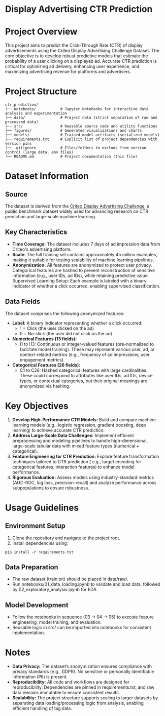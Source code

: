 # Display Advertising CTR Prediction

# Project Overview

This project aims to predict the Click-Through Rate (CTR) of display advertisements using the Criteo Display Advertising
Challenge Dataset. The core objective is to develop robust predictive models that estimate the probability of a user
clicking on a displayed ad. Accurate CTR prediction is critical for optimizing ad delivery, enhancing user experience,
and maximizing advertising revenue for platforms and advertisers.

# Project Structure

```text
ctr_prediction/
├── notebooks/           # Jupyter Notebooks for interactive data analysis and experimentation
├── data/                # Project data (strict separation of raw and processed data)
├── src/                 # Reusable source code and utility functions
├── figures/             # Generated visualizations and charts
├── models/              # Trained model artifacts (serialized models)
├── requirements.txt     # Explicit list of project dependencies with version pins
├── .gitignore           # Files/folders to exclude from version control (large data, env files)
└── README.md            # Project documentation (this file)
```

# Dataset Information

## Source

The dataset is derived from the [Criteo Display Advertising Challenge](https://ailab.criteo.com/ressources/), a public
benchmark dataset widely used for advancing research on CTR prediction and large-scale machine learning.

## Key Characteristics

* **Time Coverage:** The dataset includes 7 days of ad impression data from Criteo's advertising platform.
* **Scale:** The full training set contains approximately 45 million examples, making it suitable for testing
  scalability of machine learning pipelines.
* **Anonymization:** All features are anonymized to protect user privacy. Categorical features are hashed to prevent
  reconstruction of sensitive information (e.g., user IDs, ad IDs), while retaining predictive value.
  Supervised Learning Setup: Each example is labeled with a binary indicator of whether a click occurred, enabling
  supervised classification.

## Data Fields

The dataset comprises the following anonymized features:

* **Label:** A binary indicator representing whether a click occurred:
    * 1 = Click (the user clicked on the ad)
    * 0 = No-click (the user did not click on the ad)
* **Numerical Features (13 fields):**
    * I1 to I13: Continuous or integer-valued features (pre-normalized to facilitate model training). These may
      represent various user, ad, or context-related metrics (e.g., frequency of ad impressions, user engagement
      metrics).
* **Categorical Features (26 fields):**
    * C1 to C26: Hashed categorical features with large cardinalities. These could correspond to attributes like user
      IDs, ad IDs, device types, or contextual categories, but their original meanings are anonymized via hashing.

# Key Objectives

1. **Develop High-Performance CTR Models:** Build and compare machine learning models (e.g., logistic regression,
   gradient boosting, deep learning) to achieve accurate CTR prediction.
2. **Address Large-Scale Data Challenges:** Implement efficient preprocessing and modeling pipelines to handle
   high-dimensional, large-scale tabular data with mixed feature types (numerical + categorical).
3. **Feature Engineering for CTR Prediction:** Explore feature transformation techniques tailored to CTR prediction (
   e.g., target encoding for categorical features, interaction features) to enhance model performance.
4. **Rigorous Evaluation:** Assess models using industry-standard metrics (AUC-ROC, log loss, precision-recall) and
   analyze performance across subpopulations to ensure robustness.

# Usage Guidelines

## Environment Setup

1. Clone the repository and navigate to the project root.
2. Install dependencies using:

```text
pip install -r requirements.txt
```

## Data Preparation

* The raw dataset (train.txt) should be placed in data/raw/.
* Run notebooks/01_data_loading.ipynb to validate and load data, followed by 02_exploratory_analysis.ipynb for EDA.

## Model Development

* Follow the notebooks in sequence (03 → 04 → 05) to execute feature engineering, model training, and evaluation.
* Reusable logic in src/ can be imported into notebooks for consistent implementation.

# Notes

* **Data Privacy:** The dataset’s anonymization ensures compliance with privacy standards (e.g., GDPR). No sensitive or
  personally identifiable information (PII) is present.
* **Reproducibility:** All code and workflows are designed for reproducibility. Dependencies are pinned in
  requirements.txt, and raw data remains immutable to ensure consistent results.
* **Scalability:** The project structure supports scaling to larger datasets by separating data loading/processing logic
  from analysis, enabling efficient handling of big data.

